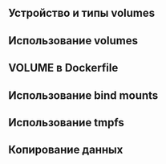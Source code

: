 
## Устройство и типы volumes















## Использование volumes















## VOLUME в Dockerfile















## Использование bind mounts















## Использование tmpfs















## Копирование данных














